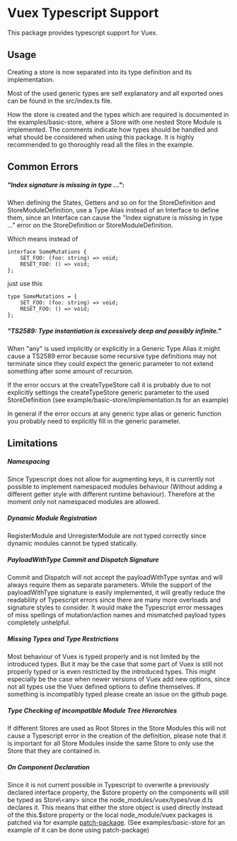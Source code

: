 # Vuex Typescript Support
This package provides typescript support for Vuex.

## Usage

Creating a store is now separated into its
type definition and its implementation.

Most of the used generic types are self explanatory and
all exported ones can be found in the src/index.ts file.

How the store is created and the types which are required
is documented in the examples/basic-store, where a Store with
one nested Store Module is implemented. The comments indicate
how types should be handled and what should be considered when using
this package. It is highly recommended to go thoroughly read all the files
in the example.

## Common Errors

##### "Index signature is missing in type ...":
When defining the States, Getters and so on for the StoreDefinition and StoreModuleDefinition,
use a Type Alias instead of an Interface to define them, since an Interface can cause the 
"Index signature is missing in type ..." error on the StoreDefinition or StoreModuleDefinition.

Which means instead of
```
interface SomeMutations {
    SET_FOO: (foo: string) => void;
    RESET_FOO: () => void;
};
```
just use this
```
type SomeMutations = {
    SET_FOO: (foo: string) => void;
    RESET_FOO: () => void;
};
```

##### "TS2589: Type instantiation is excessively deep and possibly infinite."
When "any" is used implicitly or explicitly in a Generic Type Alias it might cause a TS2589 error because some 
recursive type definitions may not terminate since they could expect the generic parameter to not extend something after
some amount of recursion.

If the error occurs at the createTypeStore call it is probably due to not explicitly
settings the createTypeStore generic parameter to the used StoreDefinition 
(see example/basic-store/implementation.ts for an example)

In general if the error occurs at any generic type alias or generic function you probably
need to explicitly fill in the generic parameter.

## Limitations

##### Namespacing
Since Typescript does not allow for augmenting keys, it is
currently not possible to implement namespaced modules behaviour
(Without adding a different getter style with different runtime
behaviour). Therefore at the moment only not namespaced modules are allowed.

##### Dynamic Module Registration
RegisterModule and UnregisterModule are not typed correctly since dynamic modules cannot be
typed statically.

##### PayloadWithType Commit and Dispatch Signature
Commit and Dispatch will not accept the payloadWithType syntax and will always require them as separate
parameters. While the support of the payloadWithType signature is easily implemented, it will greatly
reduce the readability of Typescript errors since there are many more overloads and signature styles
to consider. It would make the Typescript error messages of miss spellings of mutation/action names and
mismatched payload types completely unhelpful.

##### Missing Types and Type Restrictions
Most behaviour of Vuex is typed properly and is not limited by the introduced types.
But it may be the case that some part of Vuex is still not properly typed or is even restricted by
the introduced types. This might especially be the case when newer versions of Vuex add new options,
since not all types use the Vuex defined options to define themselves. If something is incompatibly typed
please create an issue on the github page.

##### Type Checking of incompatible Module Tree Hierarchies
If different Stores are used as Root Stores in the Store Modules this will not cause a Typescript error in
the creation of the definition, please note that it is important for all Store Modules inside the same Store to
only use the Store that they are contained in.

##### On Component Declaration
Since it is not current possible in Typescript to overwrite a previously declared interface property, the
$store property on the components will still be typed as Store\<any> since the node_modules/vuex/types/vue.d.ts
declares it. This means that either the store object is used directly instead of the this.$store property or
the local node_module/vuex packages is patched via for example [patch-package]("https://www.npmjs.com/package/patch-package").
(See examples/basic-store for an example of it can be done using patch-package)
